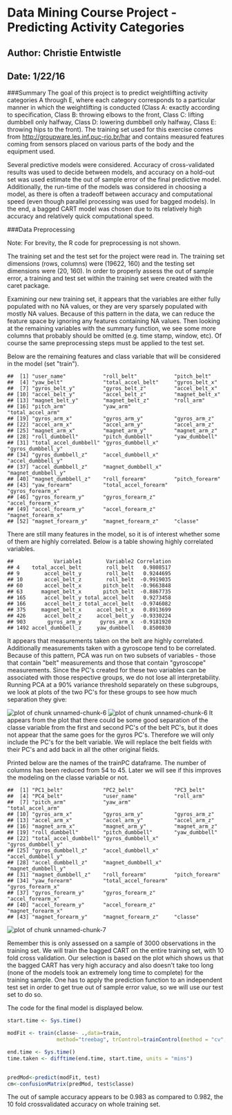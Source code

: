 Data Mining Course Project - Predicting Activity Categories
========================================================
## Author: Christie Entwistle
## Date: 1/22/16

###Summary
The goal of this project is to predict weightlifting activity categories A through E, where each category corresponds to a particular manner in which the weightlifting is conducted (Class A: exactly according to specification, Class B: throwing elbows to the front, Class C: lifting dumbbell only halfway, Class D: lowering dumbbell only halfway, Class E: throwing hips to the front). The training set used for this exercise comes from http://groupware.les.inf.puc-rio.br/har and contains measured features coming from sensors placed on various parts of the body and the equipment used.

Several predictive models were considered. Accuracy of cross-validated results was used to decide between models, and accuracy on a hold-out set was used estimate the out of sample error of the final predictive model. Additionally, the run-time of the models was considered in choosing a model, as there is often a tradeoff between accuracy and computational speed (even though parallel processing was used for bagged models). In the end, a bagged CART model was chosen due to its relatively high accuracy and relatively quick computational speed.

###Data Preprocessing

Note: For brevity, the R code for preprocessing is not shown.

The training set and the test set for the project were read in. The training set dimensions (rows, columns) were (19622, 160) and the testing set dimensions were (20, 160). In order to properly assess the out of sample error, a training and test set within the training set were created with the caret package.


Examining our new training set, it appears that the variables are either fully populated with no NA values, or they are very sparsely populated with mostly NA values. Because of this pattern in the data, we can reduce the feature space by ignoring any features containing NA values. Then looking at the remaining variables with the summary function, we see some more columns that probably should be omitted (e.g. time stamp, window, etc). Of course the same preprocessing steps must be applied to the test set. 


Below are the remaining features and class variable that will be considered in the model (set "train"). 


```
##  [1] "user_name"            "roll_belt"            "pitch_belt"          
##  [4] "yaw_belt"             "total_accel_belt"     "gyros_belt_x"        
##  [7] "gyros_belt_y"         "gyros_belt_z"         "accel_belt_x"        
## [10] "accel_belt_y"         "accel_belt_z"         "magnet_belt_x"       
## [13] "magnet_belt_y"        "magnet_belt_z"        "roll_arm"            
## [16] "pitch_arm"            "yaw_arm"              "total_accel_arm"     
## [19] "gyros_arm_x"          "gyros_arm_y"          "gyros_arm_z"         
## [22] "accel_arm_x"          "accel_arm_y"          "accel_arm_z"         
## [25] "magnet_arm_x"         "magnet_arm_y"         "magnet_arm_z"        
## [28] "roll_dumbbell"        "pitch_dumbbell"       "yaw_dumbbell"        
## [31] "total_accel_dumbbell" "gyros_dumbbell_x"     "gyros_dumbbell_y"    
## [34] "gyros_dumbbell_z"     "accel_dumbbell_x"     "accel_dumbbell_y"    
## [37] "accel_dumbbell_z"     "magnet_dumbbell_x"    "magnet_dumbbell_y"   
## [40] "magnet_dumbbell_z"    "roll_forearm"         "pitch_forearm"       
## [43] "yaw_forearm"          "total_accel_forearm"  "gyros_forearm_x"     
## [46] "gyros_forearm_y"      "gyros_forearm_z"      "accel_forearm_x"     
## [49] "accel_forearm_y"      "accel_forearm_z"      "magnet_forearm_x"    
## [52] "magnet_forearm_y"     "magnet_forearm_z"     "classe"
```
There are still many features in the model, so it is of interest whether some of them are highly correlated. Below is a table showing highly correlated variables. 


```
##             Variable1        Variable2 Correlation
## 4    total_accel_belt        roll_belt   0.9808517
## 9        accel_belt_y        roll_belt   0.9244695
## 10       accel_belt_z        roll_belt  -0.9919035
## 60       accel_belt_x       pitch_belt  -0.9663848
## 63      magnet_belt_x       pitch_belt  -0.8867735
## 165      accel_belt_y total_accel_belt   0.9273458
## 166      accel_belt_z total_accel_belt  -0.9746082
## 375     magnet_belt_x     accel_belt_x   0.8913699
## 426      accel_belt_z     accel_belt_y  -0.9330224
## 903       gyros_arm_y      gyros_arm_x  -0.9181920
## 1492 accel_dumbbell_z     yaw_dumbbell   0.8500830
```
It appears that measurements taken on the belt are highly correlated. Additionally measurements taken with a gyroscope tend to be correlated. Because of this pattern, PCA was run on two subsets of variables - those that contain "belt" measurements and those that contain "gyroscope" measurements. Since the PC's created for these two variables can be associated with those respective groups, we do not lose all interpretability. Running PCA at a 90% variance threshold separately on these subgroups, we look at plots of the two PC's for these groups to see how much separation they give:

![plot of chunk unnamed-chunk-6](figure/unnamed-chunk-6-1.png) ![plot of chunk unnamed-chunk-6](figure/unnamed-chunk-6-2.png) 
It appears from the plot that there could be some good separation of the classe variable from the first and second PC's of the belt PC's, but it does not appear that the same goes for the gyros PC's. Therefore we will only include the PC's for the belt variable. We will replace the belt fields with their PC's and add back in all the other original fields.

Printed below are the names of the trainPC dataframe. The number of columns has been reduced from 54 to 45. Later we will see if this improves the modeling on the classe variable or not.


```
##  [1] "PC1_belt"             "PC2_belt"             "PC3_belt"            
##  [4] "PC4_belt"             "user_name"            "roll_arm"            
##  [7] "pitch_arm"            "yaw_arm"              "total_accel_arm"     
## [10] "gyros_arm_x"          "gyros_arm_y"          "gyros_arm_z"         
## [13] "accel_arm_x"          "accel_arm_y"          "accel_arm_z"         
## [16] "magnet_arm_x"         "magnet_arm_y"         "magnet_arm_z"        
## [19] "roll_dumbbell"        "pitch_dumbbell"       "yaw_dumbbell"        
## [22] "total_accel_dumbbell" "gyros_dumbbell_x"     "gyros_dumbbell_y"    
## [25] "gyros_dumbbell_z"     "accel_dumbbell_x"     "accel_dumbbell_y"    
## [28] "accel_dumbbell_z"     "magnet_dumbbell_x"    "magnet_dumbbell_y"   
## [31] "magnet_dumbbell_z"    "roll_forearm"         "pitch_forearm"       
## [34] "yaw_forearm"          "total_accel_forearm"  "gyros_forearm_x"     
## [37] "gyros_forearm_y"      "gyros_forearm_z"      "accel_forearm_x"     
## [40] "accel_forearm_y"      "accel_forearm_z"      "magnet_forearm_x"    
## [43] "magnet_forearm_y"     "magnet_forearm_z"     "classe"
```

![plot of chunk unnamed-chunk-7](figure/unnamed-chunk-7-1.png) 

Remember this is only assessed on a sample of 3000 observations in the training set. We will train the bagged CART on the entire training set, with 10 fold cross validation. Our selection is based on the plot which shows us that the bagged CART has very high accuracy and also doesn't take too long (none of the models took an extremely long time to complete) for the training sample. One has to apply the prediction function to an independent test set in order to get true out of sample error value, so we will use our test set to do so.

The code for the final model is displayed below.


```r
start.time <- Sys.time()

modFit <- train(classe~ .,data=train,
                method="treebag", trControl=trainControl(method = "cv", number = 10))

end.time <- Sys.time()
time.taken <- difftime(end.time, start.time, units = "mins")
 

predMod<-predict(modFit, test)
cm<-confusionMatrix(predMod, test$classe)
```

The out of sample accuracy appears to be 0.983 as compared to  0.982, the 10 fold crossvalidated accuracy on whole training set. 



